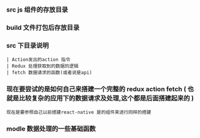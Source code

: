 ### src  js 组件的存放目录
### build 文件打包后存放目录
### src 下目录说明
    | Action发出的action 指令 
    | Redux 处理获取到的数据的逻辑
    | fetch 数据请求的函数(或者说是api)
### 现在要尝试的是如何自己来搭建一个完整的 redux action fetch ( 也就是比较复杂的应用下的数据请求及处理,这个都是后面搭建起来的  )
    现在是要参照自己以前搭建react-native 是的组件来进行同样的搭建

### modle 数据处理的一些基础函数    

